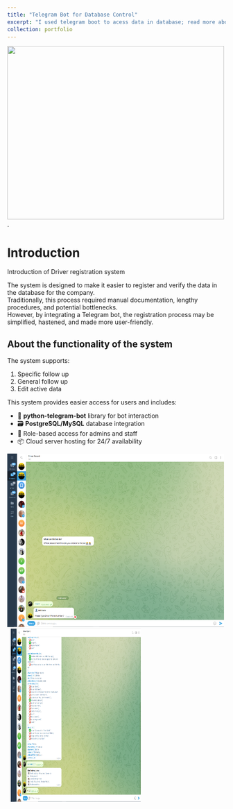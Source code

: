 ```yaml
---
title: "Telegram Bot for Database Control"
excerpt: "I used telegram boot to acess data in database; read more about it here."
collection: portfolio
---
```

<img src="https://github.com/Debsh/doddy.github.io/blob/fbbc33cb94fb3901661d8bf3c043f5f94c221004/images/Untitled%20design.png"  width="500" height="400" >.


# Introduction

Introduction of Driver registration system

The system is designed to make it easier to register and verify the data in the database for the company.  
Traditionally, this process required manual documentation, lengthy procedures, and potential bottlenecks.  
However, by integrating a Telegram bot, the registration process may be simplified, hastened, and made more user-friendly.

## About the functionality of the system

The system supports:
1. Specific follow up  
2. General follow up  
3. Edit active data  

This system provides easier access for users and includes:
- 💬 **python-telegram-bot** library for bot interaction  
- 🗃️ **PostgreSQL/MySQL** database integration  
- 🔐 Role-based access for admins and staff  
- 📦 Cloud server hosting for 24/7 availability  

<img src="https://github.com/Debsh/doddy/blob/ab355ad96094b6867e5ab0f7c0521d1f0d474b78/images/2.3..png"  width="500" height="400" > &nbsp;
<img src="https://github.com/Debsh/doddy/blob/ab355ad96094b6867e5ab0f7c0521d1f0d474b78/images/2.7.png"  width="300" height="400">
